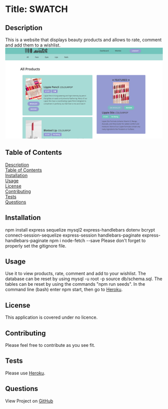 # Title: SWATCH</br>

## <span id="description">Description</span>
This is a website that displays beauty products and allows to rate, comment and add them to a wishlist.
<img src="./public/images/swatch-screenshot.png">

## <span id="content">Table of Contents</span>
<a href="#description">Description</a></br>
<a href="#content">Table of Contents</a></br>
<a href="#installation">Installation</a></br>
<a href="#usage">Usage</a></br>
<a href="#license">License</a></br>
<a href="#contribution">Contributing</a></br>
<a href="#tests">Tests</a></br>
<a href="#questions">Questions</a></br>

## <span id="installation">Installation</span>
npm install express sequelize mysql2 express-handlebars dotenv bcrypt connect-session-sequelize express-session handlebars-paginate express-handlebars-paginate
npm i node-fetch --save
Please don't forget to properly set the gitignore file.

## <span id="usage">Usage</span>
Use it to view products, rate, comment and add to your wishlist. The database can be reset by using mysql -u root -p  source db/schema.sql. The tables can be reset by using the commands "npm run seeds". In the command line (bash) enter npm start, then go to <a href="https://swatch-makeup-reviews.herokuapp.com/">Heroku</a>.

## <span id="license">License</span>
This application is covered under no licence.

## <span id="contribution">Contributing</span>
Please feel free to contribute as you see fit.

## <span id="tests">Tests</span>
Please use <a href="">Heroku</a>.

## <span id="questions">Questions</span>
View Project on <a href="https://github.com/Project-Two-Group-Nine/makeup-review-website.git">GitHub</a><br>
